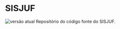 # SISJUF 
![versão atual](https://img.shields.io/github/v/tag/rmfalcao/sisjuf-repositorio?label=vers%C3%A3o%20atual&style=flat-square)
Repositório do código fonte do SISJUF.
